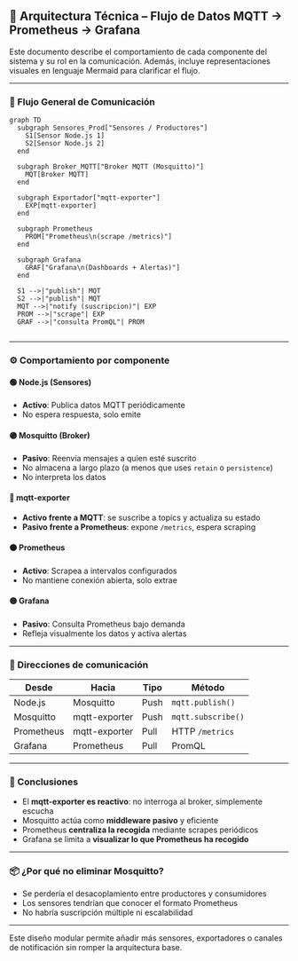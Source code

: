 ## 🧠 Arquitectura Técnica – Flujo de Datos MQTT → Prometheus → Grafana

Este documento describe el comportamiento de cada componente del sistema y su rol en la comunicación. Además, incluye representaciones visuales en lenguaje Mermaid para clarificar el flujo.

---

### 🔁 Flujo General de Comunicación

```mermaid
graph TD
  subgraph Sensores_Prod["Sensores / Productores"]
    S1[Sensor Node.js 1]
    S2[Sensor Node.js 2]
  end

  subgraph Broker_MQTT["Broker MQTT (Mosquitto)"]
    MQT[Broker MQTT]
  end

  subgraph Exportador["mqtt-exporter"]
    EXP[mqtt-exporter]
  end

  subgraph Prometheus
    PROM["Prometheus\n(scrape /metrics)"]
  end

  subgraph Grafana
    GRAF["Grafana\n(Dashboards + Alertas)"]
  end

  S1 -->|"publish"| MQT
  S2 -->|"publish"| MQT
  MQT -->|"notify (suscripcion)"| EXP
  PROM -->|"scrape"| EXP
  GRAF -->|"consulta PromQL"| PROM


```

---

### ⚙️ Comportamiento por componente

#### 🟢 Node.js (Sensores)

* **Activo**: Publica datos MQTT periódicamente
* No espera respuesta, solo emite

#### 🟣 Mosquitto (Broker)

* **Pasivo**: Reenvía mensajes a quien esté suscrito
* No almacena a largo plazo (a menos que uses `retain` o `persistence`)
* No interpreta los datos

#### 🔵 mqtt-exporter

* **Activo frente a MQTT**: se suscribe a topics y actualiza su estado
* **Pasivo frente a Prometheus**: expone `/metrics`, espera scraping

#### 🟠 Prometheus

* **Activo**: Scrapea a intervalos configurados
* No mantiene conexión abierta, solo extrae

#### 🟡 Grafana

* **Pasivo**: Consulta Prometheus bajo demanda
* Refleja visualmente los datos y activa alertas

---

### 🧭 Direcciones de comunicación

| Desde      | Hacia         | Tipo | Método             |
| ---------- | ------------- | ---- | ------------------ |
| Node.js    | Mosquitto     | Push | `mqtt.publish()`   |
| Mosquitto  | mqtt-exporter | Push | `mqtt.subscribe()` |
| Prometheus | mqtt-exporter | Pull | HTTP `/metrics`    |
| Grafana    | Prometheus    | Pull | PromQL             |

---

### 📌 Conclusiones

* El **mqtt-exporter es reactivo**: no interroga al broker, simplemente escucha
* Mosquitto actúa como **middleware pasivo** y eficiente
* Prometheus **centraliza la recogida** mediante scrapes periódicos
* Grafana se limita a **visualizar lo que Prometheus ha recogido**

---

### 📦 ¿Por qué no eliminar Mosquitto?

* Se perdería el desacoplamiento entre productores y consumidores
* Los sensores tendrían que conocer el formato Prometheus
* No habría suscripción múltiple ni escalabilidad

---

Este diseño modular permite añadir más sensores, exportadores o canales de notificación sin romper la arquitectura base.
